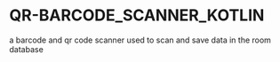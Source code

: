 # QR-BARCODE_SCANNER_KOTLIN
 a barcode and qr code scanner used to scan and save data in the room database
